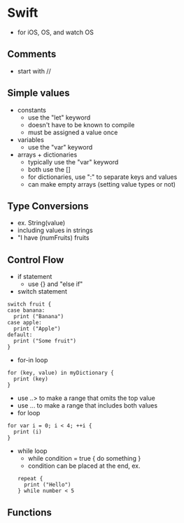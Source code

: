 # Swift
* for iOS, OS, and watch OS

## Comments
* start with //

## Simple values
* constants
  * use the "let" keyword
  * doesn't have to be known to compile
  * must be assigned a value once
* variables
  * use the "var" keyword
* arrays + dictionaries
  * typically use the "var" keyword
  * both use the []
  * for dictionaries, use ":" to separate keys and values
  * can make empty arrays (setting value types or not)

## Type Conversions
* ex. String(value)
* including values in strings
* "I have \(numFruits) fruits

## Control Flow
* if statement
  * use {} and "else if"
* switch statement  
```
switch fruit {
case banana:
  print ("Banana")
case apple:
  print ("Apple")
default:
  print ("Some fruit")
}
```
* for-in loop
```
for (key, value) in myDictionary {
  print (key)
}
```
  * use ..> to make a range that omits the top value
  * use ... to make a range that includes both values
* for loop
```
for var i = 0; i < 4; ++i {
  print (i)
}
```
* while loop
  * while condition = true { do something }
  * condition can be placed at the end, ex.
  ```
  repeat {
    print ("Hello")
  } while number < 5
  ```

## Functions
